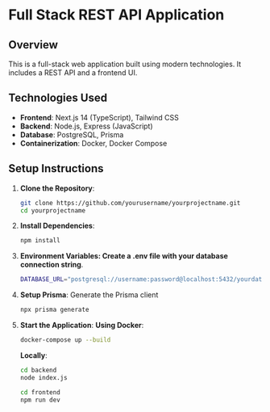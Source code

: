 # Full Stack REST API Application

## Overview

This is a full-stack web application built using modern technologies. It includes a REST API and a frontend UI.

## Technologies Used

- **Frontend**: Next.js 14 (TypeScript), Tailwind CSS
- **Backend**: Node.js, Express (JavaScript)
- **Database**: PostgreSQL, Prisma
- **Containerization**: Docker, Docker Compose

## Setup Instructions

1. **Clone the Repository**:
   ```bash
   git clone https://github.com/yourusername/yourprojectname.git
   cd yourprojectname

2. **Install Dependencies**:
   ```bash
   npm install

3. **Environment Variables: Create a .env file with your database connection string**.
   ```bash
   DATABASE_URL="postgresql://username:password@localhost:5432/yourdatabase"

4. **Setup Prisma**:
   Generate the Prisma client
   ```bash
   npx prisma generate

6. **Start the Application**:
   **Using Docker**:
   ```bash
   docker-compose up --build
   ```
   **Locally**:
   ```bash
   cd backend
   node index.js

   cd frontend
   npm run dev


   
